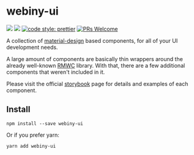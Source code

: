 # webiny-ui
[![](https://img.shields.io/npm/dw/webiny-ui.svg)](https://www.npmjs.com/package/webiny-ui) 
[![](https://img.shields.io/npm/v/webiny-ui.svg)](https://www.npmjs.com/package/webiny-ui)
[![code style: prettier](https://img.shields.io/badge/code_style-prettier-ff69b4.svg?style=flat-square)](https://github.com/prettier/prettier)
[![PRs Welcome](https://img.shields.io/badge/PRs-welcome-brightgreen.svg?style=flat-square)](http://makeapullrequest.com)

A collection of [material-design](https://material.io/) based 
components, for all of your UI development needs. 

A large amount of components are basically thin wrappers around the
already well-known [RMWC](https://rmwc.io/) library. With that, 
there are a few additional components that weren't included in it.

Please visit the official [storybook](https://storybook.webiny.com/) page 
for details and examples of each component.
  
## Install
```
npm install --save webiny-ui
```

Or if you prefer yarn: 
```
yarn add webiny-ui
```